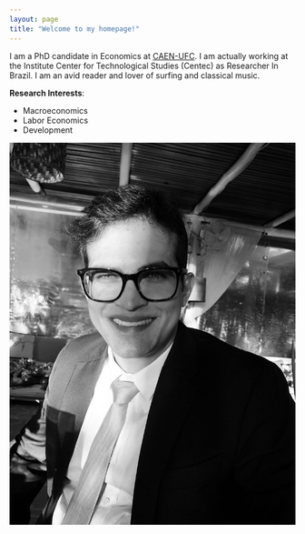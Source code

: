 ```yaml
---
layout: page
title: "Welcome to my homepage!"
---
```


I am a PhD candidate in Economics at [CAEN-UFC](www.caen.ufc.br). I am actually working at the Institute Center for Technological Studies (Centec) as Researcher In Brazil. I am an avid reader and lover of surfing and classical music.


**Research Interests**:

- Macroeconomics 
- Labor Economics
- Development

![](renan.jpeg)

